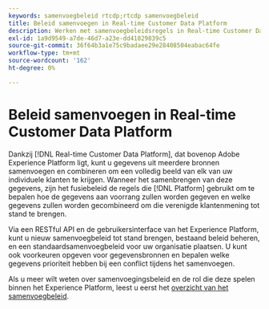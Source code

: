 ```yaml
---
keywords: samenvoegbeleid rtcdp;rtcdp samenvoegbeleid
title: Beleid samenvoegen in Real-time Customer Data Platform
description: Werken met samenvoegbeleidsregels in Real-time Customer Data Platform
exl-id: 1a9d9549-a7de-46d7-a23e-dd41829839c5
source-git-commit: 36f64b3a1e75c9badaee29e28408504eabac64fe
workflow-type: tm+mt
source-wordcount: '162'
ht-degree: 0%

---
```


# Beleid samenvoegen in Real-time Customer Data Platform

Dankzij [!DNL Real-time Customer Data Platform], dat bovenop Adobe Experience Platform ligt, kunt u gegevens uit meerdere bronnen samenvoegen en combineren om een volledig beeld van elk van uw individuele klanten te krijgen. Wanneer het samenbrengen van deze gegevens, zijn het fusiebeleid de regels die [!DNL Platform] gebruikt om te bepalen hoe de gegevens aan voorrang zullen worden gegeven en welke gegevens zullen worden gecombineerd om die verenigde klantenmening tot stand te brengen.

Via een RESTful API en de gebruikersinterface van het Experience Platform, kunt u nieuw samenvoegbeleid tot stand brengen, bestaand beleid beheren, en een standaardsamenvoegbeleid voor uw organisatie plaatsen. U kunt ook voorkeuren opgeven voor gegevensbronnen en bepalen welke gegevens prioriteit hebben bij een conflict tijdens het samenvoegen.

Als u meer wilt weten over samenvoegingsbeleid en de rol die deze spelen binnen het Experience Platform, leest u eerst het [overzicht van het samenvoegbeleid](../../profile/merge-policies/overview.md).
